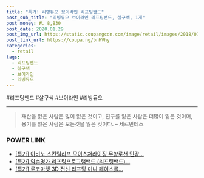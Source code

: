 ```yaml
--- 
title: "특가! 리빙듀오 브이라인 리프팅밴드" 
post_sub_title: "리빙듀오 브이라인 리프팅밴드, 살구색, 1개" 
post_money: ₩. 8,830 
post_date: 2020.01.29 
post_img_url: https://static.coupangcdn.com/image/retail/images/2018/07/02/13/0/de7a7379-49c6-43a5-8b59-6522cff3838d.jpg 
post_link_url: https://coupa.ng/bnHVhy 
categories: 
  - retail 
tags: 
  - 리프팅밴드 
  - 살구색 
  - 브이라인 
  - 리빙듀오 
--- 
```

  #리프팅밴드 #살구색 #브이라인 #리빙듀오 
<hr> 

> 재산을 잃은 사람은 많이 잃은 것이고, 친구를 잃은 사람은 더많이 잃은 것이며, 용기를 잃은 사람은 모든것을 잃은 것이다. – 세르반테스 


### POWER LINK

* <a href="https://blog.naver.com/sakai111/221786908903" target="_blank">[특가] 아비노 스킨릴리프 모이스쳐라이징 무향로션 민감...</a>
* <a href="https://blog.naver.com/an0733/221789319963" target="_blank">[특가] 약손명가 리프팅프로그램밴드 (리프팅밴드)...</a>
* <a href="https://blog.naver.com/sakai111/221787715083" target="_blank">[특가] 로코마켓 3D 전신 리프팅 미니 페이스롤...</a>
